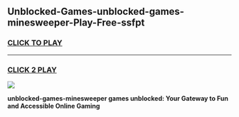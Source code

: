
## Unblocked-Games-unblocked-games-minesweeper-Play-Free-ssfpt
<h3>
<a href="https://premium76.site?title=unblocked-games-minesweeper&ref=09A">CLICK TO PLAY</a></h3>
<hr>

<h3>
<a href="https://premium76.site?title=unblocked-games-minesweeper&ref=09A">CLICK 2 PLAY</a>
  
</h3>

<a href="https://premium76.site?title=unblocked-games-minesweeper&ref=09A"><img src="https://clearcache.store/games.png"></a>


**unblocked-games-minesweeper games unblocked: Your Gateway to Fun and Accessible Online Gaming**
